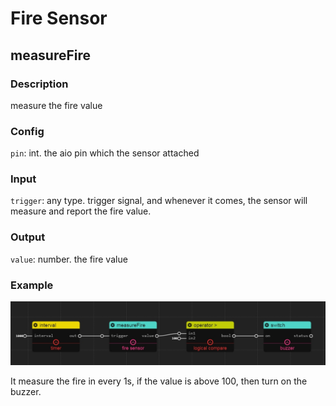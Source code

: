 Fire Sensor
======
## measureFire

### Description

measure the fire value

### Config

`pin`: int. the aio pin which the sensor attached

### Input

`trigger`: any type. trigger signal, and whenever it comes, the sensor will measure and report the fire value.

### Output

`value`: number. the fire value

### Example

![](./pic/fire_buzz.jpg)

It measure the fire in every 1s, if the value is above 100, then turn on the buzzer.